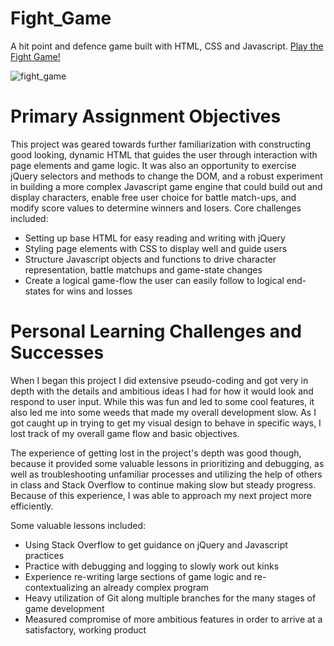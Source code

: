 # Fight_Game
A hit point and defence game built with HTML, CSS and Javascript. [Play the Fight Game!](https://futurethang.github.io/Fight_Game/)

![fight_game](https://user-images.githubusercontent.com/17099707/45702950-e7179080-bb27-11e8-93b5-7978f9b68e76.png)


# Primary Assignment Objectives
This project was geared towards further familiarization with constructing good looking, dynamic HTML that guides the user through interaction with page elements and game logic. It was also an opportunity to exercise jQuery selectors and methods to change the DOM, and a robust experiment in building a more complex Javascript game engine that could build out and display characters, enable free user choice for battle match-ups, and modify score values to determine winners and losers. Core challenges included:
* Setting up base HTML for easy reading and writing with jQuery
* Styling page elements with CSS to display well and guide users
* Structure Javascript objects and functions to drive character representation, battle matchups and game-state changes
* Create a logical game-flow the user can easily follow to logical end-states for wins and losses

# Personal Learning Challenges and Successes
When I began this project I did extensive pseudo-coding and got very in depth with the details and ambitious ideas I had for how it would look and respond to user input. While this was fun and led to some cool features, it also led me into some weeds that made my overall development slow. As I got caught up in trying to get my visual design to behave in specific ways, I lost track of my overall game flow and basic objectives. 

The experience of getting lost in the project's depth was good though, because it provided some valuable lessons in prioritizing and debugging, as well as troubleshooting unfamiliar processes and utilizing the help of others in class and Stack Overflow to continue making slow but steady progress. Because of this experience, I was able to approach my next project more efficiently.

Some valuable lessons included:
* Using Stack Overflow to get guidance on jQuery and Javascript practices
* Practice with debugging and logging to slowly work out kinks
* Experience re-writing large sections of game logic and re-contextualizing an already complex program
* Heavy utilization of Git along multiple branches for the many stages of game development
* Measured compromise of more ambitious features in order to arrive at a satisfactory, working product
